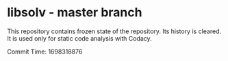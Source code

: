 # libsolv - master branch

This repository contains frozen state of the repository.
Its history is cleared. It is used only for static code
analysis with Codacy.

Commit Time: 1698318876